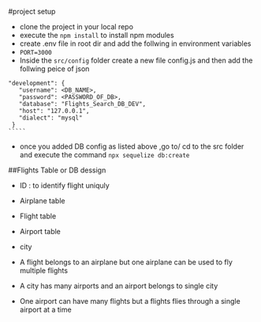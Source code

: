 #project setup
 - clone the project in your local repo
 - execute the `npm install` to install npm modules
 - create .env file in root dir and add the follwing in environment variables
 - `PORT=3000`
 - Inside the  `src/config` folder create a new file config.js and then add the follwing peice of json
 ``````
 "development": {
    "username": <DB_NAME>,
    "password": <PASSWORD_OF_DB>,
    "database": "Flights_Search_DB_DEV",
    "host": "127.0.0.1",
    "dialect": "mysql"
  }
 `````

`````` 
 - once you added DB config as listed above ,go to/ cd to the src folder and execute the command `npx sequelize db:create`

 ##Flights Table or DB dessign
 - ID : to identify flight uniquly
 - Airplane table
 - Flight table
 - Airport table 
 - city 

 - A flight belongs to an airplane but one airplane can be used to fly multiple flights
 - A city has many airports and an airport belongs to single city 
 - One airport can have many flights but a flights flies through a single airport at a time
 